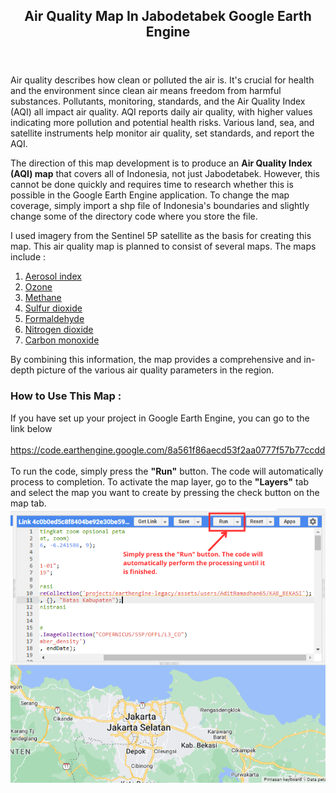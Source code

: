 <main>
  <article>
    <header>
      <h1>Air Quality Map In Jabodetabek Google Earth Engine</h1>
    </header>
    <p>
      Air quality describes how clean or polluted the air is. It's crucial for
      health and the environment since clean air means freedom from harmful
      substances. Pollutants, monitoring, standards, and the Air Quality Index
      (AQI) all impact air quality. AQI reports daily air quality, with higher
      values indicating more pollution and potential health risks. Various land,
      sea, and satellite instruments help monitor air quality, set standards,
      and report the AQI.
    </p>
    <p>
      The direction of this map development is to produce an
      <strong>Air Quality Index (AQI) map</strong> that covers all of Indonesia,
      not just Jabodetabek. However, this cannot be done quickly and requires
      time to research whether this is possible in the Google Earth Engine
      application. To change the map coverage, simply import a shp file of
      Indonesia's boundaries and slightly change some of the directory code
      where you store the file.
    </p>
    <p>
      I used imagery from the Sentinel 5P satellite as the basis for creating
      this map. This air quality map is planned to consist of several maps. The
      maps include :
    </p>
    <ol>
      <li>
        <a
          href="https://developers.google.com/earth-engine/datasets/catalog/COPERNICUS_S5P_NRTI_L3_AER_AI"
          >Aerosol index</a
        >
      </li>
      <li>
        <a
          href="https://developers.google.com/earth-engine/datasets/catalog/COPERNICUS_S5P_NRTI_L3_O3"
          >Ozone</a
        >
      </li>
      <li>
        <a
          href="https://developers.google.com/earth-engine/datasets/catalog/COPERNICUS_S5P_OFFL_L3_CH4"
          >Methane</a
        >
      </li>
      <li>
        <a
          href="https://developers.google.com/earth-engine/datasets/catalog/COPERNICUS_S5P_NRTI_L3_SO2"
          >Sulfur dioxide</a
        >
      </li>
      <li>
        <a
          href="https://developers.google.com/earth-engine/datasets/catalog/COPERNICUS_S5P_NRTI_L3_HCHO"
          >Formaldehyde</a
        >
      </li>
      <li>
        <a
          href="https://developers.google.com/earth-engine/datasets/catalog/COPERNICUS_S5P_NRTI_L3_NO2"
          >Nitrogen dioxide</a
        >
      </li>
      <li>
        <a
          href="https://developers.google.com/earth-engine/datasets/catalog/COPERNICUS_S5P_OFFL_L3_CO#description"
          >Carbon monoxide</a
        >
      </li>
    </ol>
    <p>
      By combining this information, the map provides a comprehensive and
      in-depth picture of the various air quality parameters in the region.
    </p>
  </article>

  <section>
    <h3>How to Use This Map :</h3>
    <p>
      If you have set up your project in Google Earth Engine, you can go to the
      link below <br />
      <br />
      <a
        href="https://code.earthengine.google.com/8a561f86aecd53f2aa0777f57b77ccdd"
        target="_blank"
        rel="noopener noreferrer"
        >https://code.earthengine.google.com/8a561f86aecd53f2aa0777f57b77ccdd</a
      >
      <br /><br />
      To run the code, simply press the <strong>"Run"</strong> button. The code
      will automatically process to completion. To activate the map layer, go to
      the <strong>"Layers"</strong> tab and select the map you want to create by
      pressing the check button on the map tab.
      <img src="./img/img1.png" alt="Button Run" />
    </p>
  </section>
</main>
